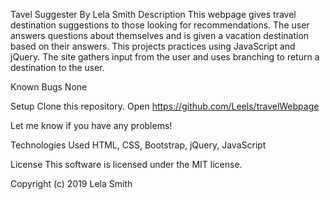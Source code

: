 Tavel Suggester
By Lela Smith
Description
This webpage gives travel destination suggestions to those looking for recommendations. The user answers questions about themselves and is given a vacation destination based on their answers. This projects practices using JavaScript and jQuery. The site gathers input from the user and uses branching to return a destination to the user.

Known Bugs
None

Setup
Clone this repository. Open https://github.com/Leels/travelWebpage

Let me know if you have any problems!

Technologies Used
HTML, CSS, Bootstrap, jQuery, JavaScript

License
This software is licensed under the MIT license.

Copyright (c) 2019 Lela Smith
